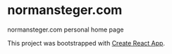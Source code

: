 # normansteger.com
normansteger.com personal home page

This project was bootstrapped with [Create React App](https://github.com/facebookincubator/create-react-app).
